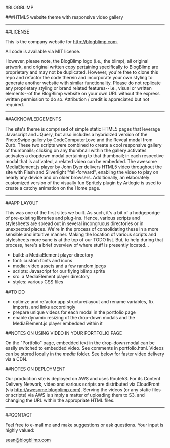 #BLOGBLIMP

###HTML5 website theme with responsive video gallery

------------------------------------------------------------------------

##LICENSE

This is the company website for <http://blogblimp.com>.

All code is available via MIT license.

However, please note, the BlogBlimp logo (i.e., the blimp), all original artwork, and original written copy pertaining specifically to BlogBlimp are proprietary and may not be duplicated.  However, you're free to clone this repo and refactor the code therein and incorporate your own styling to generate another website with similar functionality.  Please do not replicate any proprietary styling or brand related features--i.e., visual or written elements--of the BlogBlimp website on your own URL without the express written permission to do so.  Attribution / credit is appreciated but not required.

------------------------------------------------------------------------

##ACKNOWLEDGEMENTS

The site's theme is comprised of simple static HTML5 pages that leverage Javascript and JQuery, but also includes a hybridized version of the PhotoSwipe gallery by CodeComputerLove and the Reveal modal from Zurb.  These two scripts were combined to create a cool responsive gallery of thumbnails; clicking on any thumbnail within the gallery activates activates a dropdown modal pertaining to that thumbnail; in each respective modal that is activated, a related video can be embedded.  The awesome MediaElement.js player by John Dyer delivers HTML5 video throughout the site with Flash and Silverlight "fall-forward", enabling the video to play on nearly any device and on older browsers.  Additionally, an elaborately customized version of the visually fun Spritely plugin by Artlogic is used to create a catchy animation on the Home page.

------------------------------------------------------------------------

##APP LAYOUT

This was one of the first sites we built.  As such, it's a bit of a hodgepodge of pre-existing libraries and plug-ins.  Hence, various scripts and stylesheets are spread out in several incongruous directories or in unexpected places.  We're in the process of consolidating these in a more sensible and intuitive manner.  Making the location of various scripts and stylesheets more sane is at the top of our TODO list.  But, to help during that process, here's a brief overview of where stuff is presently located...

* build: a MediaElement player directory
* font: custom fonts and icons
* media: video assets and a few random jpegs
* scripts: Javascript for our flying blimp sprite
* src: a MediaElement player directory
* styles: various CSS files

##TO DO

* optimze and refactor app structure/layout and rename variables, fix imports, and links accordingly
* prepare unique videos for each modal in the portfolio page
* enable dynamic resizing of the drop-down modals and the MediaElement.js player embedded within it

##NOTES ON USING VIDEO IN YOUR PORTFOLIO PAGE

On the "Portfolio" page, embedded text in the drop-down modal can be easily switched to embedded video.  See comments in portfolio.html.  Videos can be stored locally in the *media* folder.  See below for faster video delivery via a CDN.

##NOTES ON DEPLOYMENT

Our production site is deployed on AWS and uses Route53. For its Content Delivery Network, video and various scripts are distributed via CloudFront (via http://awesome.blogblimp.com).  Serving the videos (or any static files or scripts) via AWS is simply a matter of uploading them to S3, and changing the URL within the appropriate HTML files.

------------------------------------------------------------------------

##CONTACT

Feel free to e-mail me and make suggestions or ask questions.  Your input is highly valued:

sean@blogblimp.com
